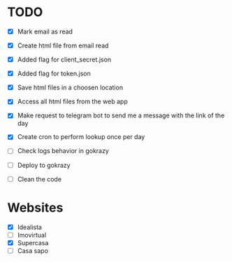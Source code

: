 # TODO

- [X] Mark email as read
- [X] Create html file from email read
- [X] Added flag for client_secret.json
- [X] Added flag for token.json
- [X] Save html files in a choosen location
- [X] Access all html files from the web app
- [X] Make request to telegram bot to send me a message with the link of the day
- [X] Create cron to perform lookup once per day 
- [ ] Check logs behavior in gokrazy
- [ ] Deploy to gokrazy
- [ ] Clean the code


# Websites

- [X] Idealista
- [ ] Imovirtual
- [X] Supercasa
- [ ] Casa sapo
